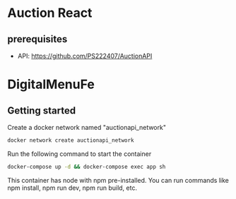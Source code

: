 # Auction React

## prerequisites
- API: https://github.com/PS222407/AuctionAPI

# DigitalMenuFe

## Getting started

Create a docker network named "auctionapi_network"

```bash
docker network create auctionapi_network
```

Run the following command to start the container

```bash
docker-compose up -d && docker-compose exec app sh
```

This container has node with npm pre-installed. You can run commands like npm install, npm run dev, npm run build, etc.
